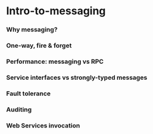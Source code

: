 # Intro-to-messaging
### Why messaging?
### One-way, fire & forget
### Performance: messaging vs RPC
### Service interfaces vs strongly-typed messages
### Fault tolerance
### Auditing
### Web Services invocation